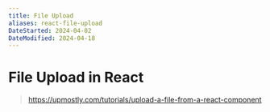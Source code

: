 ```yaml
---
title: File Upload
aliases: react-file-upload
DateStarted: 2024-04-02
DateModified: 2024-04-18
---
```

# File Upload in React
> https://upmostly.com/tutorials/upload-a-file-from-a-react-component
